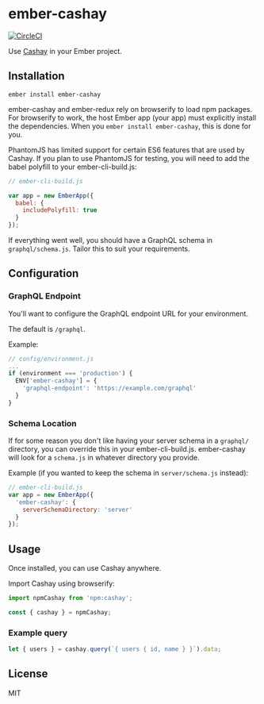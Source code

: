 # ember-cashay

[![CircleCI](https://circleci.com/gh/dustinfarris/ember-cashay.svg?style=svg)](https://circleci.com/gh/dustinfarris/ember-cashay)

Use [Cashay](https://github.com/mattkrick/cashay) in your Ember project.


## Installation

```
ember install ember-cashay
```

ember-cashay and ember-redux rely on browserify to load npm packages.  For browserify to work, the host Ember app (your app) must explicitly install the dependencies.  When you `ember install ember-cashay`, this is done for you.

PhantomJS has limited support for certain ES6 features that are used by Cashay.  If you plan to use PhantomJS for testing, you will need to add the babel polyfill to your ember-cli-build.js:

```js
// ember-cli-build.js

var app = new EmberApp({
  babel: {
    includePolyfill: true
  }
});
```

If everything went well, you should have a GraphQL schema in `graphql/schema.js`.  Tailor this to suit your requirements.


## Configuration


### GraphQL Endpoint

You'll want to configure the GraphQL endpoint URL for your environment.

The default is `/graphql`.

Example:

```js
// config/environment.js
...
if (environment === 'production') {
  ENV['ember-cashay'] = {
    'graphql-endpoint': 'https://example.com/graphql'
  }
}
```


### Schema Location

If for some reason you don't like having your server schema in a `graphql/` directory, you can override this in your ember-cli-build.js.  ember-cashay will look for a `schema.js` in whatever directory you provide.

Example (if you wanted to keep the schema in `server/schema.js` instead):

```js
// ember-cli-build.js
var app = new EmberApp({
  'ember-cashay': {
    serverSchemaDirectory: 'server'
  }
});
```


## Usage

Once installed, you can use Cashay anywhere.

Import Cashay using browserify:

```js
import npmCashay from 'npm:cashay';

const { cashay } = npmCashay;
```


### Example query

```js
let { users } = cashay.query(`{ users { id, name } }`).data;
```


## License

MIT
